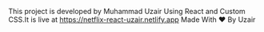 This project is developed by Muhammad Uzair Using React and Custom CSS.It is live at https://netflix-react-uzair.netlify.app Made With ❤️ By Uzair

